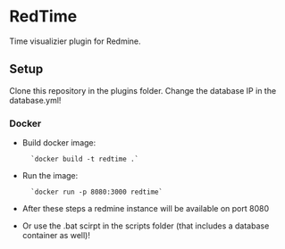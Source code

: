 <h1>RedTime</h1>

Time visualizier plugin for Redmine.

<h2>Setup</h2>

Clone this repository in the plugins folder.
Change the database IP in the database.yml!

<h3>Docker</h3>

- Build docker image:

		`docker build -t redtime .`
	
- Run the image:

		`docker run -p 8080:3000 redtime`
	
- After these steps a redmine instance will be available on port 8080
- Or use the .bat scirpt in the scripts folder (that includes a database container as well)!

